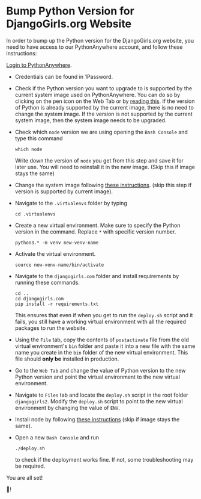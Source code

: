 # Bump Python Version for DjangoGirls.org Website

In order to bump up the Python version for the DjangoGirls.org website, you 
need to have access to our PythonAnywhere account, and follow these instructions:

[Login to PythonAnywhere](https://www.pythonanywhere.com/user/djangogirls2/consoles/). 
* Credentials can be found in 1Password.

* Check if the Python version you want to upgrade to is supported by the current
system image used on PythonAnywhere. 
You can do so by clicking on the pen icon on the Web Tab or by 
[reading this](https://help.pythonanywhere.com/pages/ChangingSystemImage#available-python-versions-for-system-images).
 If the version of Python is already supported by the current image, there is 
 no need to change the system image. 
 If the version is not supported by the current system image, then the system
 image needs to be upgraded. 

* Check which `node` version we are using opening the `Bash Console` and 
type this command

  ```which node```

  Write down the version of `node` you get from this step and save it for later 
use. You will need to reinstall it in the new image. (Skip this if image stays the same)

* Change the system image following 
[these instructions](https://help.pythonanywhere.com/pages/ChangingSystemImage#available-python-versions-for-system-images). 
(skip this step if version is supported by current image).

* Navigate to the `.virtualenvs` folder by typing 

    ```cd .virtualenvs```
    
* Create a new virtual environment. Make sure to specify the Python version in 
the command. Replace `*` with specific version number.

    ```python3.* -m venv new-venv-name```

* Activate the virtual environment.

    ```source new-venv-name/bin/activate```

* Navigate to the `djangogirls.com` folder and  install requirements by 
running these commands.
 
    ```
    cd ..
    cd djangogirls.com
    pip install -r requirements.txt
    ```

    This ensures that even if when you get to run the ```deploy.sh``` script and
it fails, you still have a working virtual environment with all the required 
packages to run the website.

* Using the `File` tab, copy the contents of `postactivate` file from the old virtual environment's `bin` folder and
paste it into a new file with the same name you create in the `bin` folder 
of the new virtual environment. 
This file should **only be** installed in production.

* Go to the `Web Tab` and change the value of Python version to the new Python
 version and point the virtual environment to the new virtual environment.

* Navigate to `Files` tab and locate the `deploy.sh` script in the root folder
`djangogirls2`. 
Modify the `deploy.sh` script to point to the new virtual environment
by changing the value of `ENV`.

* Install node by following 
[these instructions](https://help.pythonanywhere.com/pages/Node/) (skip if 
image stays the same).

* Open a new `Bash Console` and run 

    ```./deploy.sh``` 

    to check if the deployment works fine. If not, some troubleshooting may 
    be required.


You are all set! 

:tada:!

